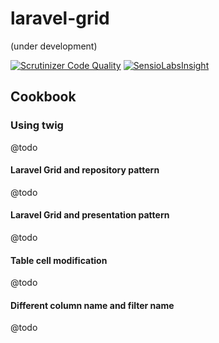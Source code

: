 # laravel-grid
(under development)

[![Scrutinizer Code Quality](https://scrutinizer-ci.com/g/adam-boduch/laravel-grid/badges/quality-score.png?b=master)](https://scrutinizer-ci.com/g/adam-boduch/laravel-grid/?branch=master)
[![SensioLabsInsight](https://insight.sensiolabs.com/projects/c0df3ba9-4c1f-4063-8347-8b51eca079fe/mini.png)](https://insight.sensiolabs.com/projects/c0df3ba9-4c1f-4063-8347-8b51eca079fe)

## Cookbook

### Using twig

@todo

#### Laravel Grid and repository pattern

@todo

#### Laravel Grid and presentation pattern

@todo

#### Table cell modification

@todo

#### Different column name and filter name

@todo
